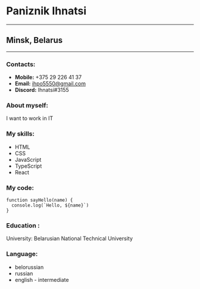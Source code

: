 # Paniznik Ihnatsi
*******
## Minsk, Belarus
*****
### Contacts:
- **Mobile:** +375 29 226 41 37
- **Email:** ihpo5550@gmail.com
-  **Discord:** Ihnatsi#3155

### About myself:
I want to work in IT

### My skills:
- HTML
- CSS
- JavaScript
- TypeScript
- React

### My code:
```
function sayHello(name) {
  console.log(`Hello, ${name}`)
}
```

### Education :
University: Belarusian National Technical University

### Language:
- belorussian 
- russian 
- english - intermediate



